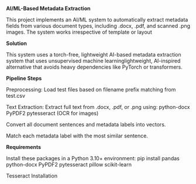 **AI/ML-Based Metadata Extraction**

This project implements an AI/ML system to automatically extract metadata fields from various document types, including .docx, .pdf, and scanned .png images. The system works irrespective of template or layout

**Solution**

This system uses a torch-free, lightweight AI-based metadata extraction system that uses unsupervised machine learninglightweight, AI-inspired alternative that avoids heavy dependencies like PyTorch or transformers.

**Pipeline Steps**

Preprocessing: Load test files based on filename prefix matching from test.csv

Text Extraction: Extract full text from .docx, .pdf, or .png using: python-docx PyPDF2 pytesseract (OCR for images)

Convert all document sentences and metadata labels into vectors.

Match each metadata label with the most similar sentence.

**Requirements**

Install these packages in a Python 3.10+ environment: pip install pandas python-docx PyPDF2 pytesseract pillow scikit-learn

Tesseract Installation 
